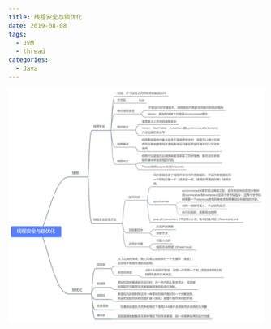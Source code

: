 ```yaml
---
title: 线程安全与锁优化
date: 2019-08-08
tags:
  - JVM
  - thread
categories:
  - Java
---
```


![线程安全与锁优化](https://raw.githubusercontent.com/qbmzc/images/master/mdimage/2019/08/1565618114940-8ebe6caf-b6ba-4502-8e78-5d8c2a19d07e.png)

